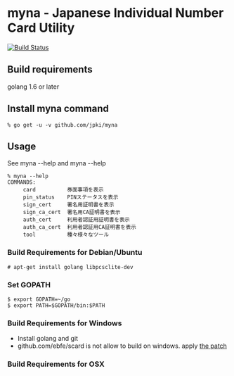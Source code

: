 myna - Japanese Individual Number Card Utility
==============================================

[![Build Status](https://travis-ci.org/jpki/myna.svg?branch=master)](https://travis-ci.org/jpki/myna)

## Build requirements
golang 1.6 or later

## Install myna command

~~~
% go get -u -v github.com/jpki/myna
~~~

## Usage

See myna --help and myna <subcommand> --help

~~~
% myna --help
COMMANDS:
     card          券面事項を表示
     pin_status    PINステータスを表示
     sign_cert     署名用証明書を表示
     sign_ca_cert  署名用CA証明書を表示
     auth_cert     利用者認証用証明書を表示
     auth_ca_cert  利用者認証用CA証明書を表示
     tool          種々様々なツール
~~~


### Build Requirements for Debian/Ubuntu

~~~
# apt-get install golang libpcsclite-dev
~~~

### Set GOPATH
~~~
$ export GOPATH=~/go
$ export PATH=$GOPATH/bin:$PATH
~~~

### Build Requirements for Windows

- Install golang and git
- github.com/ebfe/scard is not allow to build on windows. apply [the patch](https://github.com/ebfe/scard/pull/3)

### Build Requirements for OSX
